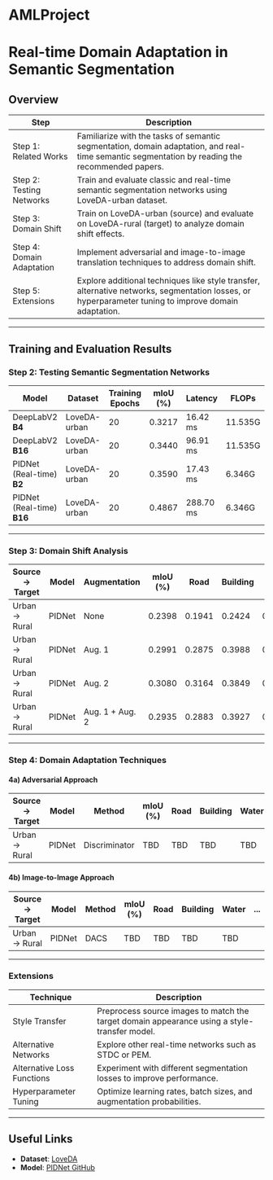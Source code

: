 # AMLProject

# Real-time Domain Adaptation in Semantic Segmentation

## Overview
| **Step**                     | **Description**                                                                                                                                               |
|------------------------------|---------------------------------------------------------------------------------------------------------------------------------------------------------------|
| Step 1: Related Works        | Familiarize with the tasks of semantic segmentation, domain adaptation, and real-time semantic segmentation by reading the recommended papers.                |
| Step 2: Testing Networks     | Train and evaluate classic and real-time semantic segmentation networks using LoveDA-urban dataset.                                                          |
| Step 3: Domain Shift         | Train on LoveDA-urban (source) and evaluate on LoveDA-rural (target) to analyze domain shift effects.                                                        |
| Step 4: Domain Adaptation    | Implement adversarial and image-to-image translation techniques to address domain shift.                                                                      |
| Step 5: Extensions           | Explore additional techniques like style transfer, alternative networks, segmentation losses, or hyperparameter tuning to improve domain adaptation.         |

---

## Training and Evaluation Results

### Step 2: Testing Semantic Segmentation Networks
| **Model**           | **Dataset**       | **Training Epochs** | **mIoU (%)** | **Latency** | **FLOPs** | **Params** |
|----------------------|-------------------|------------|--------------|-------------|-----------|------------|
| DeepLabV2      **B4**     | LoveDA-urban     | 20         | 0.3217          |16.42 ms       |  11.535G       | 62.231M        |
| DeepLabV2      **B16**     | LoveDA-urban     | 20         |0.3440         | 96.91 ms        |  11.535G       | 62.231M        |
| PIDNet (Real-time) **B2** | LoveDA-urban     | 20         | 0.3590         | 17.43 ms        | 6.346G      | 7.718M       |
| PIDNet (Real-time) **B16** | LoveDA-urban     | 20         | 0.4867         | 288.70 ms        | 6.346G      | 7.718M       |


---

### Step 3: Domain Shift Analysis


| **Source → Target** | **Model**         | **Augmentation**   | **mIoU (%)** | **Road** | **Building** | **Water** | **Background** | **Barren** | **Forest** | **Agricultural** |
|---------------------|-------------------|--------------------|--------------|----------|--------------|-----------|----------------|------------|------------|------------------|
| Urban → Rural       | PIDNet           | None               | 0.2398       | 0.1941      | 0.2424          | 0.3546       | 0.5024             | 0.0695         | 0.1023         | 0.3182               |
| Urban → Rural       | PIDNet           | Aug. 1             | 0.2991          |  0.2875      | 0.3988          | 0.3671       | 0.5433            | 0.1118        | 0.1537        | 0.4357              |
| Urban → Rural       | PIDNet           | Aug. 2             | 0.3080          | 0.3164      | 0.3849          | 0.3866       |  0.5353            | 0.1403        | 0.1604        | 0.4332              |
| Urban → Rural       | PIDNet           | Aug. 1 + Aug. 2    | 0.2935          | 0.2883      | 0.3927          | 0.3681       | 0.5369            | 0.1363        | 0.1826        | 0.4266              |



---

### Step 4: Domain Adaptation Techniques
#### 4a) Adversarial Approach
| **Source → Target** | **Model**         | **Method**      | **mIoU (%)** | **Road** | **Building** | **Water** | ... |
|---------------------|-------------------|-----------------|--------------|----------|--------------|-----------|-----|
| Urban → Rural       | PIDNet           | Discriminator   | TBD          | TBD      | TBD          | TBD       |     |

#### 4b) Image-to-Image Approach
| **Source → Target** | **Model**         | **Method**      | **mIoU (%)** | **Road** | **Building** | **Water** | ... |
|---------------------|-------------------|-----------------|--------------|----------|--------------|-----------|-----|
| Urban → Rural       | PIDNet           | DACS            | TBD          | TBD      | TBD          | TBD       |     |

---

### Extensions
| **Technique**                | **Description**                                                                                  |
|-------------------------------|--------------------------------------------------------------------------------------------------|
| Style Transfer               | Preprocess source images to match the target domain appearance using a style-transfer model.     |
| Alternative Networks         | Explore other real-time networks such as STDC or PEM.                                           |
| Alternative Loss Functions   | Experiment with different segmentation losses to improve performance.                           |
| Hyperparameter Tuning        | Optimize learning rates, batch sizes, and augmentation probabilities.                           |

---

## Useful Links
- **Dataset**: [LoveDA](https://zenodo.org/records/5706578)
- **Model**: [PIDNet GitHub](https://github.com/XuJiacong/PIDNet)
